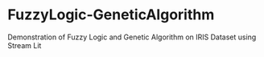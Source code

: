 # FuzzyLogic-GeneticAlgorithm
Demonstration of Fuzzy Logic and Genetic Algorithm on IRIS Dataset using Stream Lit
